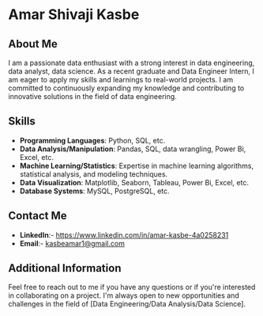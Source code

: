 # Amar Shivaji Kasbe

## About Me

I am a passionate data enthusiast with a strong interest in data engineering, data analyst, data science. As a recent graduate and Data Engineer Intern, I am eager to apply my skills and learnings to real-world projects. I am committed to continuously expanding my knowledge and contributing to innovative solutions in the field of data engineering.

## Skills

- **Programming Languages**: Python, SQL, etc.
- **Data Analysis/Manipulation**: Pandas, SQL, data wrangling, Power Bi, Excel, etc.
- **Machine Learning/Statistics**: Expertise in machine learning algorithms, statistical analysis, and modeling techniques.
- **Data Visualization**: Matplotlib, Seaborn, Tableau, Power Bi, Excel, etc.
- **Database Systems**: MySQL, PostgreSQL, etc.

## Contact Me

- **LinkedIn**:- https://www.linkedin.com/in/amar-kasbe-4a0258231
- **Email**:- kasbeamar1@gmail.com

## Additional Information

Feel free to reach out to me if you have any questions or if you're interested in collaborating on a project. I'm always open to new opportunities and challenges in the field of [Data Engineering/Data Analysis/Data Science].

